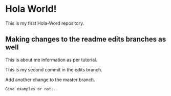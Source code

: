 # Hola World!

This is my first Hola-Word repository.

## Making changes to the readme edits branches as well 

This is about me information as per tutorial.

This is my second commit in the edits branch.

Add another change to the master branch.

```
Give examples or not...
```


